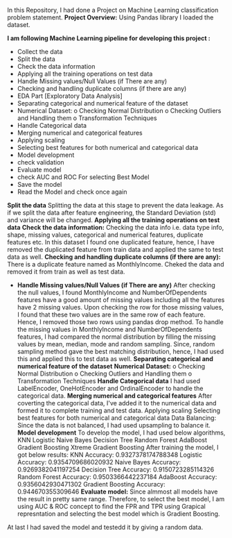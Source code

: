 In this Repository, I had done a Project on Machine Learning classification problem statement.
**Project Overview:**
Using Pandas library I loaded the dataset. 

**I am following Machine Learning pipeline for developing this project :**
-	Collect the data
-	Split the data
-	Check the data information
-	Applying all the training operations on test data
-	Handle Missing values/Null Values (if There are any)
-	Checking and handling duplicate columns (if there are any)
-	EDA Part [Exploratory Data Analysis]
-	Separating categorical and numerical feature of the dataset
-	Numerical Dataset:
  o	Checking Normal Distribution
  o	Checking Outliers and Handling them
  o	Transformation Techniques
-	Handle Categorical data
-	Merging numerical and categorical features
-	Applying scaling
-	Selecting best features for both numerical and categorical data
-	Model development
-	check validation
-	Evaluate model
-	check AUC and ROC For selecting Best Model
-	Save the model
-	Read the Model and check once again

**Split the data**
Splitting the data at this stage to prevent the data leakage. As if we split the data after feature engineering, the Standard Deviation (std) and variance will be changed. 
**Applying all the training operations on test data**
**Check the data information:**
Checking the data info i.e. data type info, shape, missing values, categorical and numerical features, duplicate features etc. In this dataset I found one duplicated feature, hence, I have removed the duplicated feature from train data and applied the same to test data as well.
**Checking and handling duplicate columns (if there are any):**
There is a duplicate feature named as MonthlyIncome. Cheked the data and removed it from train as well as test data.
-	**Handle Missing values/Null Values (if There are any)**
After checking the null values, I found MonthlyIncome and NumberOfDependents features have a good amount of missing values including all the features have 2 missing values. Upon checking the row for those missing values, I found that these two values are in the same row of each feature. Hence, I removed those two rows using pandas drop method. To handle the missing values in MonthlyIncome and NumberOfDependents features, I had compared the normal distribution by filling the missing values by mean, median, mode and random sampling. Since, random sampling method gave the best matching distribution, hence, I had used this and applied this to test data as well.
**Separating categorical and numerical feature of the dataset**
**Numerical Dataset:**
  o	Checking Normal Distribution
  o	Checking Outliers and Handling them
  o	Transformation Techniques
**Handle Categorical data**
 	I had used LabelEncoder, OneHotEncoder and OrdinalEncoder to handle the categorical data.
**Merging numerical and categorical features**
 	After coverting the categorical data, I've added it to the numerical data and formed it to complete training and test data.
Applying scaling
Selecting best features for both numerical and categorical data
Data Balancing: Since the data is not balanced, I had used upsampling to balance it.
**Model development**
 	To develop the model, I had used below algorithms,
   	KNN
    Logistic
    Naive Bayes
    Decision Tree
    Random Forest
    AdaBoost
    Gradient Boosting
    Xtreme Gradient Boosting
 	After training the model, I got below results:
 	  KNN Accuracy: 0.9327378174788348
    Logistic Accuracy: 0.9354709686020932
    Naive Bayes Accuracy: 0.9269382041197254
    Decision Tree Accuracy: 0.9150723285114326
    Random Forest Accuracy: 0.9503366442237184
    AdaBoost Accuracy: 0.9356042930471302
    Gradient Boosting Accuracy: 0.944670355309646
**Evaluate model:**
 	Since almmost all models have the result in pretty same range. Therefore, to select the best model, I am using AUC & ROC concept to find the FPR and TPR using Grapical represntation and selecting the best model which is Gradient Boosting.

At last I had saved the model and testedd it by giving a random data.
